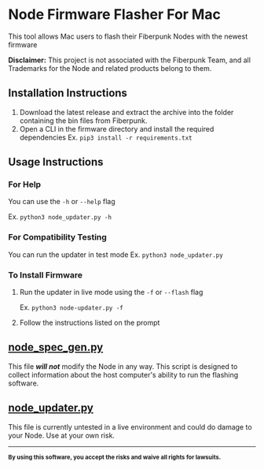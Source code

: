 # Node Firmware Flasher For Mac
This tool allows Mac users to flash their Fiberpunk Nodes with the newest firmware

**Disclaimer:** This project is not associated with the Fiberpunk Team, and all Trademarks for the Node and related products belong to them.

## Installation Instructions
1. Download the latest release and extract the archive into the folder containing the bin files from Fiberpunk. 
2. Open a CLI in the firmware directory and install the required dependencies Ex. `pip3 install -r requirements.txt`

## Usage Instructions
### For Help
You can use the `-h` or `--help` flag 

Ex. `python3 node_updater.py -h`

### For Compatibility Testing
You can run the updater in test mode Ex. `python3 node_updater.py`

### To Install Firmware
1. Run the updater in live mode using the `-f` or `--flash` flag 
   
    Ex. `python3 node-updater.py -f`


2. Follow the instructions listed on the prompt

## [node_spec_gen.py](node-spec-gen.py)
This file ***will not*** modify the Node in any way. This script is designed to collect information about the host computer's ability to run the flashing software.


## [node_updater.py](node_updater.py)
This file is currently untested in a live environment and could do damage to your Node. Use at your own risk.

---


<sub>**By using this software, you accept the risks and waive all rights for lawsuits.**</sub>

